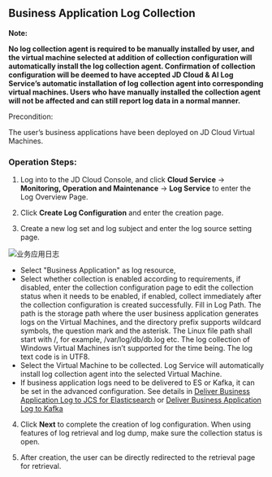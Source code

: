 ## Business Application Log Collection

**Note:**

**No log collection agent is required to be manually installed by user, and the virtual machine selected at addition of collection configuration will automatically install the log collection agent. Confirmation of collection configuration will be deemed to have accepted JD Cloud & AI Log Service’s automatic installation of log collection agent into corresponding virtual machines. Users who have manually installed the collection agent will not be affected and can still report log data in a normal manner.**

Precondition:

The user’s business applications have been deployed on JD Cloud Virtual Machines.

### Operation Steps:

1. Log into to the JD Cloud Console, and click **Cloud Service** -> **Monitoring, Operation and Maintenance** -> **Log Service** to enter the Log Overview Page.

2. Click **Create Log Configuration** and enter the creation page.

3. Create a new log set and log subject and enter the log source setting page.

![业务应用日志](https://raw.githubusercontent.com/jdcloudcom/cn/zhangwenjie-only/image/LogService/LogCollection/customLog01.png)

- Select "Business Application" as log resource,
- Select whether collection is enabled according to requirements, if disabled, enter the collection configuration page to edit the collection status when it needs to be enabled, if enabled, collect immediately after the collection configuration is created successfully.
Fill in Log Path. The path is the storage path where the user business application generates logs on the Virtual Machines, and the directory prefix supports wildcard symbols, the question mark and the asterisk. The Linux file path shall start with /, for example, /var/log/db/db.log etc. The log collection of Windows Virtual Machines isn’t supported for the time being. The log text code is in UTF8.
- Select the Virtual Machine to be collected. Log Service will automatically install log collection agent into the selected Virtual Machine.
- If business application logs need to be delivered to ES or Kafka, it can be set in the advanced configuration. See details in [Deliver Business Application Log to JCS for Elasticsearch](https://docs.jdcloud.com/en/log-service/logtoes) or [Deliver Business Application Log to Kafka](https://docs.jdcloud.com/en/log-service/logtokafka)

4. Click **Next** to complete the creation of log configuration. When using features of log retrieval and log dump, make sure the collection status is open.

5. After creation, the user can be directly redirected to the retrieval page for retrieval.


